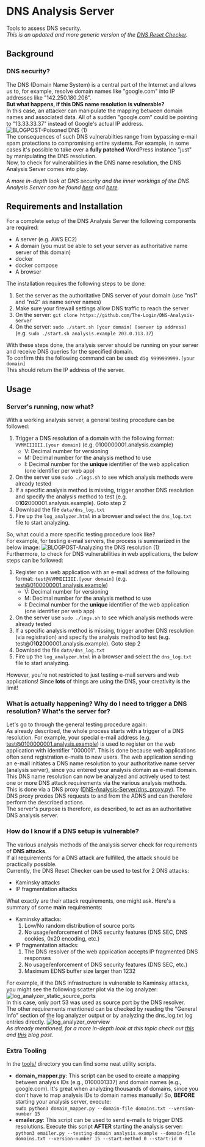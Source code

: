 # DNS Analysis Server
Tools to assess DNS security.  
*This is an updated and more generic version of the [DNS Reset Checker](https://github.com/The-Login/DNS-Reset-Checker).*
## Background
### DNS security?  
The DNS (Domain Name System) is a central part of the Internet and allows us to, for example, resolve domain names like "google.com" into IP addresses like "142.250.180.206".  
**But what happens, if this DNS name resolution is vulnerable?**  
In this case, an attacker can manipulate the mapping between domain names and associated data. All of a sudden "google.com" could be pointing to "13.33.33.37" instead of Google's actual IP address.  
![BLOGPOST-Poisoned DNS (1)](https://user-images.githubusercontent.com/84237895/188393745-80f199f9-ee7f-419d-9969-41dc18d094ec.png)  
The consequences of such DNS vulnerabilties range from bypassing e-mail spam protections to compromising entire systems. For example, in some cases it's possible to take over a **fully patched** WordPress instance "just" by manipulating the DNS resolution.  
Now, to check for vulnerabilities in the DNS name resolution, the DNS Analysis Server comes into play.

*A more in-depth look at DNS security and the inner workings of the DNS Analysis Server can be found [here](https://sec-consult.com/blog/detail/forgot-password-taking-over-user-accounts-kaminsky-style/) and [here](https://sec-consult.com/blog/detail/forgot-password-taking-over-user-accounts-kaminsky-style/).*

## Requirements and Installation
For a complete setup of the DNS Analysis Server the following components are required:
* A server (e.g. AWS EC2)
* A domain (you must be able to set your server as authoritative name server of this domain)
* docker
* docker compose
* A browser

The installation requires the following steps to be done:
1. Set the server as the authoritative DNS server of your domain (use "ns1" and "ns2" as name server names)
2. Make sure your firewall settings allow DNS traffic to reach the server
3. On the server: ```git clone https://github.com/The-Login/DNS-Analysis-Server```
4. On the server: ```sudo ./start.sh [your domain] [server ip address]``` (e.g. ```sudo ./start.sh analysis.example 203.0.113.37```)

With these steps done, the analysis server should be running on your server and receive DNS queries for the specified domain.  
To confirm this the following command can be used:
```dig 9999999999.[your domain]```  
This should return the IP address of the server.


## Usage
### Server's running, now what?
With a working analysis server, a general testing procedure can be followed:
1. Trigger a DNS resolution of a domain with the following format: ```VVMMIIIIII.[your domain]``` (e.g. 0100000001.analysis.example)
    - V: Decimal number for versioning
    - M: Decimal number for the analysis method to use
    - I: Decimal number for the **unique** identifier of the web application (one identifier per web app)
2. On the server use ```sudo ./logs.sh``` to see which analysis methods were already tested
3. If a specific analysis method is missing, trigger another DNS resolution and specify the analysis method to test (e.g. 01**02**000001.analysis.example). Goto step 2
4. Download the file ```data/dns_log.txt```
5. Fire up the ```log_analyzer.html``` in a browser and select the ```dns_log.txt``` file to start analyzing.

So, what could a more specific testing procedure look like?  
For example, for testing e-mail servers, the process is summarized in the below image:
![BLOGPOST-Analyzing the DNS resolution (1)](https://user-images.githubusercontent.com/84237895/188394975-db02bb29-faff-4417-8300-7357825e033f.png)  
Furthermore, to check for DNS vulnerabilities in web applications, the below steps can be followed:  
1. Register on a web application with an e-mail address of the following format: ```test@VVMMIIIIII.[your domain]``` (e.g. test@0100000001.analysis.example)
    - V: Decimal number for versioning
    - M: Decimal number for the analysis method to use
    - I: Decimal number for the **unique** identifier of the web application (one identifier per web app)
2. On the server use ```sudo ./logs.sh``` to see which analysis methods were already tested
3. If a specific analysis method is missing, trigger another DNS resolution (via registration) and specify the analysis method to test (e.g. test@01**02**000001.analysis.example). Goto step 2
4. Download the file ```data/dns_log.txt```
5. Fire up the ```log_analyzer.html``` in a browser and select the ```dns_log.txt``` file to start analyzing.  

However, you're not restricted to just testing e-mail servers and web applications! Since **lots** of things are using the DNS, your creativity is the limit!

### What is actually happening? Why do I need to trigger a DNS resolution? What's the server for?

Let's go to through the general testing procedure again:  
As already described, the whole process starts with a trigger of a DNS resolution. For example, your special e-mail address (e.g. test@0100000001.analysis.example) is used to register on the web application with identifier "000001". This is done because web applications often send registration e-mails to new users. The  web application sending an e-mail initiates a DNS name resolution to your authoritative name server (analysis server), since you entered your analysis domain as e-mail domain. This DNS name resolution can now be analyzed and actively used to test one or more DNS attack requirements via the various analysis methods. This is done via a DNS proxy ([DNS-Analysis-Server/dns_proxy.py](https://github.com/The-Login/DNS-Analysis-Server/blob/main/DNS-Analysis-Server/dns_proxy.py)). The DNS proxy proxies DNS requests to and from the ADNS and can therefore perform the described actions.  
The server's purpose is therefore, as described, to act as an authoritative DNS analysis server. 

### How do I know if a DNS setup is vulnerable?
The various analysis methods of the analysis server check for requirements of **DNS attacks**.  
If all requirements for a DNS attack are fulfilled, the attack should be practically possible.  
Currently, the DNS Reset Checker can be used to test for 2 DNS attacks:
- Kaminsky attacks
- IP fragmentation attacks

What exactly are their attack requirements, one might ask. Here's a summary of some **main** requirements:  
- Kaminsky attacks:
    1. Low/No random distribution of source ports
    2. No usage/enforcement of DNS security features (DNS SEC, DNS cookies, 0x20 encoding, etc.)
- IP fragmentation attacks:
    1. The DNS resolver of the web application accepts IP fragmented DNS responses
    2. No usage/enforcement of DNS security features (DNS SEC, etc.)
    3. Maximum EDNS buffer size larger than 1232 

For example, if the DNS infrastructure is vulnerable to Kaminsky attacks, you might see the following scatter plot via the log analyzer:  
![log_analyzer_static_source_ports](https://user-images.githubusercontent.com/84237895/188707061-18cb18f9-0f37-4ffe-bbf3-18ba29358d64.PNG)  
In this case, only port 53 was used as source port by the DNS resolver.  
The other requirements mentioned can be checked by reading the "General Info" section of the log analyzer output or by analyzing the dns_log.txt log entries directly.
![log_analyzer_overview](https://user-images.githubusercontent.com/84237895/188706313-ab9bd732-676c-408f-8344-043a0c5827df.PNG)  
*As already mentioned, for a more in-depth look at this topic check out [this](https://sec-consult.com/blog/detail/forgot-password-taking-over-user-accounts-kaminsky-style/) and [this](https://sec-consult.com/blog/detail/forgot-password-taking-over-user-accounts-kaminsky-style/) blog post.*  
### Extra Tooling
In the [tools/](https://github.com/The-Login/DNS-Analysis-Server/tree/main/tools) directory you can find some neat utility scripts.
- **domain_mapper.py**: This script can be used to create a mapping between analysis IDs (e.g., 0100001337) and domain names (e.g., google.com). It's great when analyzing thousands of domains, since you don't have to map analysis IDs to domain names manually! So, **BEFORE** starting your analysis server, execute:  
```sudo python3 domain_mapper.py --domain-file domains.txt --version-number 15```  
- **emailer.py**: This script can be used to send e-mails to trigger DNS resolutions. Execute this script **AFTER** starting the analysis server:  
```python3 emailer.py --testing-domain analysis.example --domain-file domains.txt --version-number 15 --start-method 0 --start-id 0```  

